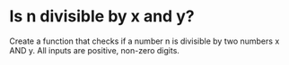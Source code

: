 # Is n divisible by x and y?

Create a function that checks if a number n is divisible by two numbers x AND y. All inputs are positive, non-zero digits.
